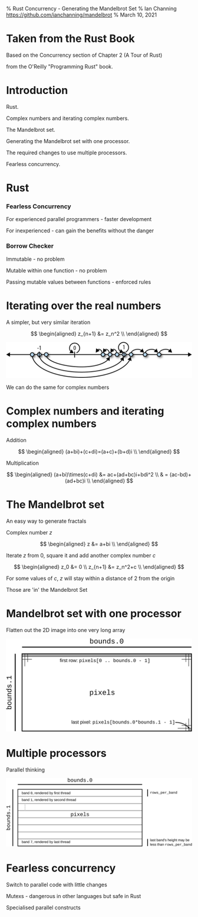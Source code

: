 % Rust Concurrency - Generating the Mandelbrot Set
% Ian Channing <https://github.com/ianchanning/mandelbrot>
% March 10, 2021

# Taken from the Rust Book

Based on the Concurrency section of Chapter 2 (A Tour of Rust)

from the O'Reilly "Programming Rust" book.

# Introduction

Rust.

Complex numbers and iterating complex numbers.

The Mandelbrot set.

Generating the Mandelbrot set with one processor.

The required changes to use multiple processors.

Fearless concurrency.

# Rust

### Fearless Concurrency

For experienced parallel programmers - faster development

For inexperienced - can gain the benefits without the danger

### Borrow Checker

Immutable - no problem

Mutable within one function - no problem

Passing mutable values between functions - enforced rules

# Iterating over the real numbers

A simpler, but very similar iteration

$$
\begin{aligned}
z_{n+1} &= z_n^2 \\
\end{aligned}
$$

![iterations](./rust-concurrency-iterations.jpg)

We can do the same for complex numbers

# Complex numbers and iterating complex numbers

Addition

$$
\begin{aligned}
(a+bi)+(c+di)=(a+c)+(b+d)i \\
\end{aligned}
$$

Multiplication

$$
\begin{aligned}
(a+bi)\times(c+di) &= ac+(ad+bc)i+bdi^2 \\
& = (ac-bd)+(ad+bc)i \\
\end{aligned}
$$

# The Mandelbrot set

An easy way to generate fractals

Complex number $z$

$$
\begin{aligned}
z &= a+bi \\
\end{aligned}
$$

Iterate $z$ from 0, square it and add another complex number $c$

$$
\begin{aligned}
z_0 &= 0 \\
z_{n+1} &= z_n^2+c \\
\end{aligned}
$$

For some values of $c$, $z$ will stay within a distance of 2 from the origin

Those are 'in' the Mandelbrot Set

# Mandelbrot set with one processor

Flatten out the 2D image into one very long array

![points to pixels](./rust-concurrency-points-to-pixels.jpg)

# Multiple processors

Parallel thinking

![multi-threaded bands](./rust-concurrency-multi-threaded.jpg)

# Fearless concurrency

Switch to parallel code with little changes

Mutexs - dangerous in other languages but safe in Rust

Specialised parallel constructs
